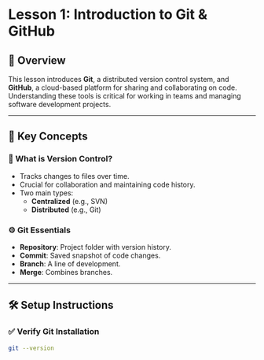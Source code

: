 # Lesson 1: Introduction to Git & GitHub

## 📌 Overview
This lesson introduces **Git**, a distributed version control system, and **GitHub**, a cloud-based platform for sharing and collaborating on code. Understanding these tools is critical for working in teams and managing software development projects.

---

## 🧠 Key Concepts

### 🔄 What is Version Control?
- Tracks changes to files over time.
- Crucial for collaboration and maintaining code history.
- Two main types:
  - **Centralized** (e.g., SVN)
  - **Distributed** (e.g., Git)

### ⚙️ Git Essentials
- **Repository**: Project folder with version history.
- **Commit**: Saved snapshot of code changes.
- **Branch**: A line of development.
- **Merge**: Combines branches.

---

## 🛠️ Setup Instructions

### ✅ Verify Git Installation
```bash
git --version
